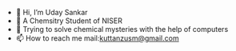 - 👋 Hi, I’m Uday Sankar
- 👀 A Chemsitry Student of NISER
- 🌱 Trying to solve chemical mysteries with the help of computers
- 📫 How to reach me mail:kuttanzusm@gmail.com

